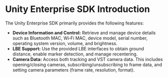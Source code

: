 # Unity Enterprise SDK Introduction

The Unity Enterprise SDK primarily provides the following features:

-   **Device Information and Control:** Retrieve and manage device details such as Bluetooth MAC, Wi‑Fi MAC, device model, serial number, operating system version, volume, and brightness.
-   **LBE Support:** Use the provided LBE interfaces to obtain ground distance, enable marker detection, and manage recentering.
-   **Camera Data:** Access both tracking and VST camera data. This includes opening/closing cameras, subscribing/unsubscribing to frame data, and setting camera parameters (frame rate, resolution, format).
